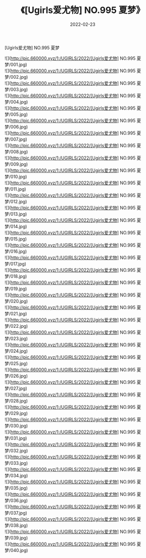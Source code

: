 ﻿---
layout: post
title:  《[Ugirls爱尤物] NO.995 夏梦》
date:   2022-02-23
img: http://pic.660000.xyz/1:/UGIRLS/2022/[Ugirls爱尤物] NO.995 夏梦/000.jpg
categories: [美女, 清纯, 唯美]
---

[Ugirls爱尤物] NO.995 夏梦

 ![](http://pic.660000.xyz/1:/UGIRLS/2022/[Ugirls爱尤物] NO.995 夏梦/001.jpg) <br>![](http://pic.660000.xyz/1:/UGIRLS/2022/[Ugirls爱尤物] NO.995 夏梦/002.jpg) <br>![](http://pic.660000.xyz/1:/UGIRLS/2022/[Ugirls爱尤物] NO.995 夏梦/003.jpg) <br>![](http://pic.660000.xyz/1:/UGIRLS/2022/[Ugirls爱尤物] NO.995 夏梦/004.jpg) <br>![](http://pic.660000.xyz/1:/UGIRLS/2022/[Ugirls爱尤物] NO.995 夏梦/005.jpg) <br>![](http://pic.660000.xyz/1:/UGIRLS/2022/[Ugirls爱尤物] NO.995 夏梦/006.jpg) <br>![](http://pic.660000.xyz/1:/UGIRLS/2022/[Ugirls爱尤物] NO.995 夏梦/007.jpg) <br>![](http://pic.660000.xyz/1:/UGIRLS/2022/[Ugirls爱尤物] NO.995 夏梦/008.jpg) <br>![](http://pic.660000.xyz/1:/UGIRLS/2022/[Ugirls爱尤物] NO.995 夏梦/009.jpg) <br>![](http://pic.660000.xyz/1:/UGIRLS/2022/[Ugirls爱尤物] NO.995 夏梦/010.jpg) <br>![](http://pic.660000.xyz/1:/UGIRLS/2022/[Ugirls爱尤物] NO.995 夏梦/011.jpg) <br>![](http://pic.660000.xyz/1:/UGIRLS/2022/[Ugirls爱尤物] NO.995 夏梦/012.jpg) <br>![](http://pic.660000.xyz/1:/UGIRLS/2022/[Ugirls爱尤物] NO.995 夏梦/013.jpg) <br>![](http://pic.660000.xyz/1:/UGIRLS/2022/[Ugirls爱尤物] NO.995 夏梦/014.jpg) <br>![](http://pic.660000.xyz/1:/UGIRLS/2022/[Ugirls爱尤物] NO.995 夏梦/015.jpg) <br>![](http://pic.660000.xyz/1:/UGIRLS/2022/[Ugirls爱尤物] NO.995 夏梦/016.jpg) <br>![](http://pic.660000.xyz/1:/UGIRLS/2022/[Ugirls爱尤物] NO.995 夏梦/017.jpg) <br>![](http://pic.660000.xyz/1:/UGIRLS/2022/[Ugirls爱尤物] NO.995 夏梦/018.jpg) <br>![](http://pic.660000.xyz/1:/UGIRLS/2022/[Ugirls爱尤物] NO.995 夏梦/019.jpg) <br>![](http://pic.660000.xyz/1:/UGIRLS/2022/[Ugirls爱尤物] NO.995 夏梦/020.jpg) <br>![](http://pic.660000.xyz/1:/UGIRLS/2022/[Ugirls爱尤物] NO.995 夏梦/021.jpg) <br>![](http://pic.660000.xyz/1:/UGIRLS/2022/[Ugirls爱尤物] NO.995 夏梦/022.jpg) <br>![](http://pic.660000.xyz/1:/UGIRLS/2022/[Ugirls爱尤物] NO.995 夏梦/023.jpg) <br>![](http://pic.660000.xyz/1:/UGIRLS/2022/[Ugirls爱尤物] NO.995 夏梦/024.jpg) <br>![](http://pic.660000.xyz/1:/UGIRLS/2022/[Ugirls爱尤物] NO.995 夏梦/025.jpg) <br>![](http://pic.660000.xyz/1:/UGIRLS/2022/[Ugirls爱尤物] NO.995 夏梦/026.jpg) <br>![](http://pic.660000.xyz/1:/UGIRLS/2022/[Ugirls爱尤物] NO.995 夏梦/027.jpg) <br>![](http://pic.660000.xyz/1:/UGIRLS/2022/[Ugirls爱尤物] NO.995 夏梦/028.jpg) <br>![](http://pic.660000.xyz/1:/UGIRLS/2022/[Ugirls爱尤物] NO.995 夏梦/029.jpg) <br>![](http://pic.660000.xyz/1:/UGIRLS/2022/[Ugirls爱尤物] NO.995 夏梦/030.jpg) <br>![](http://pic.660000.xyz/1:/UGIRLS/2022/[Ugirls爱尤物] NO.995 夏梦/031.jpg) <br>![](http://pic.660000.xyz/1:/UGIRLS/2022/[Ugirls爱尤物] NO.995 夏梦/032.jpg) <br>![](http://pic.660000.xyz/1:/UGIRLS/2022/[Ugirls爱尤物] NO.995 夏梦/033.jpg) <br>![](http://pic.660000.xyz/1:/UGIRLS/2022/[Ugirls爱尤物] NO.995 夏梦/034.jpg) <br>![](http://pic.660000.xyz/1:/UGIRLS/2022/[Ugirls爱尤物] NO.995 夏梦/035.jpg) <br>![](http://pic.660000.xyz/1:/UGIRLS/2022/[Ugirls爱尤物] NO.995 夏梦/036.jpg) <br>![](http://pic.660000.xyz/1:/UGIRLS/2022/[Ugirls爱尤物] NO.995 夏梦/037.jpg) <br>![](http://pic.660000.xyz/1:/UGIRLS/2022/[Ugirls爱尤物] NO.995 夏梦/038.jpg) <br>![](http://pic.660000.xyz/1:/UGIRLS/2022/[Ugirls爱尤物] NO.995 夏梦/039.jpg) <br>![](http://pic.660000.xyz/1:/UGIRLS/2022/[Ugirls爱尤物] NO.995 夏梦/040.jpg) <br>